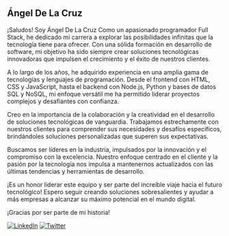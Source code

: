 ## Ángel De La Cruz

¡Saludos! Soy Ángel De La Cruz  Como un apasionado programador Full Stack, he dedicado mi carrera a explorar las posibilidades infinitas que la tecnología tiene para ofrecer. Con una sólida formación en desarrollo de software, mi objetivo ha sido siempre crear soluciones tecnológicas innovadoras que impulsen el crecimiento y el éxito de nuestros clientes.

A lo largo de los años, he adquirido experiencia en una amplia gama de tecnologías y lenguajes de programación. Desde el frontend con HTML, CSS y JavaScript, hasta el backend con Node.js, Python y bases de datos SQL y NoSQL, mi enfoque versátil me ha permitido liderar proyectos complejos y desafiantes con confianza.

 Creo en la importancia de la colaboración y la creatividad en el desarrollo de soluciones tecnológicas de vanguardia. Trabajamos estrechamente con nuestros clientes para comprender sus necesidades y desafíos específicos, brindándoles soluciones personalizadas que superen sus expectativas.

Buscamos ser líderes en la industria, impulsados por la innovación y el compromiso con la excelencia. Nuestro enfoque centrado en el cliente y la pasión por la tecnología nos impulsa a mantenernos actualizados con las últimas tendencias y herramientas de desarrollo.

¡Es un honor liderar este equipo y ser parte del increíble viaje hacia el futuro tecnológico! Espero seguir creando soluciones sobresalientes y ayudar a más empresas a alcanzar su máximo potencial en el mundo digital.

¡Gracias por ser parte de mi historia!

[![LinkedIn](https://img.shields.io/badge/LinkedIn-Enlace-blue)](https://www.linkedin.com/in/angeldelacruzsdo/)
[![Twitter](https://img.shields.io/badge/Twitter-Enlace-blue)](https://twitter.com/angeldelacruzdo)
